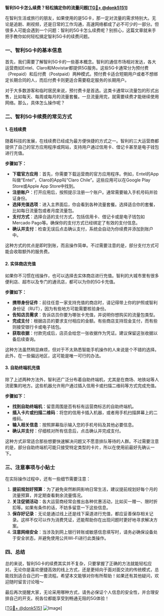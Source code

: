 **智利5G卡怎么续费？轻松搞定你的流量问题[[TG💪+ @donk5151](https://t.me/s/donk5151)]**

在智利生活或旅行的朋友，如果使用的是5G卡，那一定对流量的需求特别大。无论是追剧、刷视频，还是日常的工作沟通，高速网络都成了必不可少的一部分。但很多人可能会遇到一个问题：智利的5G卡怎么续费呢？别担心，这篇文章就来手把手教你如何轻松搞定智利5G卡的续费问题。

### 一、智利5G卡的基本信息

首先，我们需要了解智利5G卡的一些基本概念。智利的通信市场相对发达，各大运营商如Entel、Claro和Movistar都提供5G服务。这些5G卡通常分为预付费（Prepaid）和后付费（Postpaid）两种模式。预付费卡适合短期用户或者不想绑定长期合同的人，而后付费卡则更适合需要稳定服务的长期用户。

对于大多数游客和临时居民来说，预付费卡是首选。这类卡通常以流量包的形式出售，比如每天、每周或每月的流量套餐。一旦流量用完，就需要续费才能继续使用网络。那么，具体怎么操作呢？

### 二、智利5G卡续费的常见方式

#### 1. 在线续费

随着科技的发展，在线续费已经成为最方便快捷的方式之一。智利的三大运营商都提供了自己的官方应用程序或网站，支持用户通过信用卡、借记卡甚至是电子钱包进行充值。

**步骤如下：**
- **下载官方应用**：首先，你需要下载运营商的官方应用程序。例如，Entel的App叫做“Entel”，Claro的App叫“Claro Chile”。这些应用可以在Google Play Store或Apple App Store中找到。
- **注册账户**：打开应用后，按照提示注册一个账户。通常需要输入手机号码并验证身份。
- **选择充值选项**：进入主界面后，你会看到各种流量套餐。选择适合你的套餐，比如每日流量包或者月度流量包。
- **支付方式**：选择合适的支付方式，包括信用卡、借记卡或是电子钱包如Mercado Pago等。确保你的支付方式已经绑定了有效的支付信息。
- **确认并支付**：检查无误后点击确认支付，系统会自动为你续费并添加到账户中。

这种方式的优点是即时到账，而且操作简单。不过需要注意的是，部分支付方式可能会收取额外的服务费。

#### 2. 实体商店充值

如果你不习惯在线操作，也可以选择去实体商店进行充值。智利的大城市里有很多便利店、超市以及专门的通讯店，都可以为你的5G卡充值。

**步骤如下：**
- **携带身份证件**：前往任意一家支持充值的商店时，请记得带上你的护照或智利身份证（RUT），因为有些地方可能需要核验身份。
- **告知店员需求**：告诉店员你要为哪张卡充值，并说明你想购买的流量包类型。
- **完成支付**：根据店员的要求支付相应的金额。有些商店支持现金支付，而有些则接受银行卡或电子钱包。
- **获取收据**：付款完成后，店员会给您一张收据作为凭证。建议保留这张收据以备后续查询。

这种方法虽然稍显麻烦，但对于不太熟悉智能手机操作的人来说是个不错的选择。此外，在一些偏远地区，这可能是唯一可行的办法。

#### 3. 自助终端机充值

除了上述两种方法外，智利还广泛分布着自助终端机，尤其是在商场、地铁站等人流密集的地方。这些机器允许用户通过插入信用卡或扫描二维码等方式完成充值。

**步骤如下：**
- **找到自助终端机**：留意周围是否有标有运营商标志的自助终端机。
- **插入卡片或扫描二维码**：将您的信用卡插入机器，或者用手机扫描屏幕上的二维码。
- **输入相关信息**：按照屏幕指示输入您的手机号码及其他必要信息。
- **确认并支付**：仔细核对所有信息后，点击确认并完成支付。

这种方式非常适合那些想要快速解决问题又不愿意排队等待的人群。不过需要注意的是，部分自助终端机可能只接受特定类型的卡片，所以在使用前最好先确认一下。

### 三、注意事项与小贴士

在实际操作过程中，还有一些细节需要注意：

1. **提前规划好预算**：为了避免突然断网影响日常生活，建议提前规划好每个月的流量预算，并定期查看剩余流量情况。
2. **关注促销活动**：各大运营商经常会推出各种优惠活动，比如买一赠一、限时折扣等。如果有条件的话，不妨多留意一下这些信息。
3. **保存好记录**：无论是通过线上还是线下渠道进行充值，都应妥善保存相关记录。这样不仅可以作为消费凭证，还能帮助你在出现问题时更好地寻求解决方案。
4. **注意网络安全**：当涉及到网上银行转账或敏感信息填写时，请务必确保设备处于安全状态，并避免使用公共Wi-Fi进行此类操作。

### 四、总结

总的来说，智利5G卡的续费其实并不复杂，只要掌握了正确的方法就能轻松应对。无论你是喜欢便捷高效的线上方式，还是更倾向于面对面交流的传统模式，总能找到适合自己的一套流程。希望本文能够对你有所帮助！如果还有其他疑问，欢迎随时留言讨论哦～

最后再次提醒大家，无论采用哪种方式，请务必保证个人信息的安全性，并合理安排自己的开支。祝各位都能享受到畅通无阻的5G体验！

[[TG💪+ @donk5151](https://t.me/s/donk5151) ![Image](https://i.postimg.cc/rwNCRYN7/Snipaste-2025-04-30-17-27-05.png)]